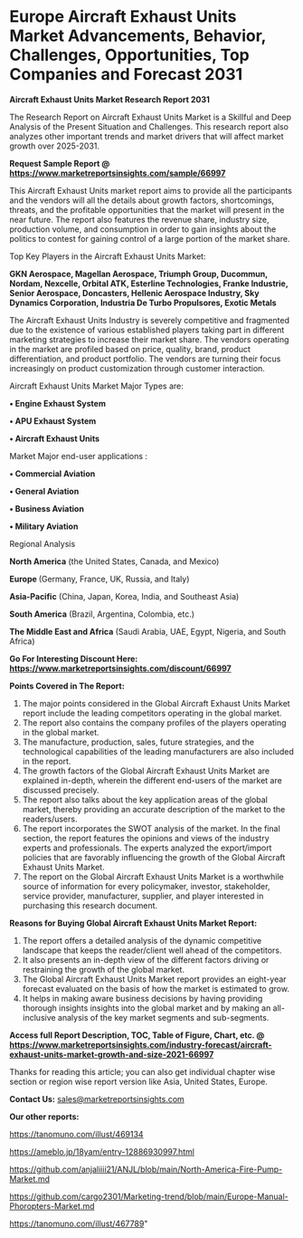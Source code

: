 # Europe Aircraft Exhaust Units Market Advancements, Behavior, Challenges, Opportunities, Top Companies and Forecast 2031

<strong>Aircraft Exhaust Units Market Research Report 2031</strong>

The Research Report on Aircraft Exhaust Units Market is a Skillful and Deep Analysis of the Present Situation and Challenges. This research report also analyzes other important trends and market drivers that will affect market growth over 2025-2031.

<strong>Request Sample Report @ <a href=https://www.marketreportsinsights.com/sample/66997>https://www.marketreportsinsights.com/sample/66997</a></strong>

This Aircraft Exhaust Units market report aims to provide all the participants and the vendors will all the details about growth factors, shortcomings, threats, and the profitable opportunities that the market will present in the near future. The report also features the revenue share, industry size, production volume, and consumption in order to gain insights about the politics to contest for gaining control of a large portion of the market share.

Top Key Players in the Aircraft Exhaust Units Market:

<strong>GKN Aerospace, Magellan Aerospace, Triumph Group, Ducommun, Nordam, Nexcelle, Orbital ATK, Esterline Technologies, Franke Industrie, Senior Aerospace, Doncasters, Hellenic Aerospace Industry, Sky Dynamics Corporation, Industria De Turbo Propulsores, Exotic Metals</strong>

The Aircraft Exhaust Units Industry is severely competitive and fragmented due to the existence of various established players taking part in different marketing strategies to increase their market share. The vendors operating in the market are profiled based on price, quality, brand, product differentiation, and product portfolio. The vendors are turning their focus increasingly on product customization through customer interaction.

Aircraft Exhaust Units Market Major Types are:

<strong>• Engine Exhaust System

• APU Exhaust System

• Aircraft Exhaust Units</strong>

Market Major end-user applications :

<strong>• Commercial Aviation

• General Aviation

• Business Aviation

• Military Aviation</strong>

Regional Analysis

</u><strong><b>North America</b></strong> (the United States, Canada, and Mexico)

<strong><b>Europe </b></strong>(Germany, France, UK, Russia, and Italy)

<strong><b>Asia-Pacific</b></strong> (China, Japan, Korea, India, and Southeast Asia)

<strong><b>South America</b></strong> (Brazil, Argentina, Colombia, etc.)

<strong><b>The Middle East and Africa</b></strong> (Saudi Arabia, UAE, Egypt, Nigeria, and South Africa)

<strong>Go For Interesting Discount Here: <a href=https://www.marketreportsinsights.com/discount/66997>https://www.marketreportsinsights.com/discount/66997</a></strong>

<strong>Points Covered in The Report:</strong>
<ol>
  <li>The major points considered in the Global Aircraft Exhaust Units Market report include the leading competitors operating in the global market.</li>
  <li>The report also contains the company profiles of the players operating in the global market.</li>
  <li>The manufacture, production, sales, future strategies, and the technological capabilities of the leading manufacturers are also included in the report.</li>
  <li>The growth factors of the Global Aircraft Exhaust Units Market are explained in-depth, wherein the different end-users of the market are discussed precisely.</li>
  <li>The report also talks about the key application areas of the global market, thereby providing an accurate description of the market to the readers/users.</li>
  <li>The report incorporates the SWOT analysis of the market. In the final section, the report features the opinions and views of the industry experts and professionals. The experts analyzed the export/import policies that are favorably influencing the growth of the Global Aircraft Exhaust Units Market.</li>
  <li>The report on the Global Aircraft Exhaust Units Market is a worthwhile source of information for every policymaker, investor, stakeholder, service provider, manufacturer, supplier, and player interested in purchasing this research document.</li>
</ol>
<strong>Reasons for Buying Global Aircraft Exhaust Units Market Report:</strong>

<ol>
  <li>The report offers a detailed analysis of the dynamic competitive landscape that keeps the reader/client well ahead of the competitors.</li>
  <li>It also presents an in-depth view of the different factors driving or restraining the growth of the global market.</li>
  <li>The Global Aircraft Exhaust Units Market report provides an eight-year forecast evaluated on the basis of how the market is estimated to grow.</li>
  <li>It helps in making aware business decisions by having providing thorough insights insights into the global market and by making an all-inclusive analysis of the key market segments and sub-segments.</li>
</ol>
<strong>Access full Report Description, TOC, Table of Figure, Chart, etc. @ <a href=https://www.marketreportsinsights.com/industry-forecast/aircraft-exhaust-units-market-growth-and-size-2021-66997>https://www.marketreportsinsights.com/industry-forecast/aircraft-exhaust-units-market-growth-and-size-2021-66997</a></strong>


Thanks for reading this article; you can also get individual chapter wise section or region wise report version like Asia, United States, Europe.

<strong>Contact Us:</strong>
sales@marketreportsinsights.com

<strong>Our other reports:</strong>

<a href=https://tanomuno.com/illust/469134>https://tanomuno.com/illust/469134</a>

<a href=https://ameblo.jp/18yam/entry-12886930997.html>https://ameblo.jp/18yam/entry-12886930997.html</a>

<a href=https://github.com/anjaliiii21/ANJL/blob/main/North-America-Fire-Pump-Market.md>https://github.com/anjaliiii21/ANJL/blob/main/North-America-Fire-Pump-Market.md</a>

<a href=https://github.com/cargo2301/Marketing-trend/blob/main/Europe-Manual-Phoropters-Market.md>https://github.com/cargo2301/Marketing-trend/blob/main/Europe-Manual-Phoropters-Market.md</a>

<a href=https://tanomuno.com/illust/467789>https://tanomuno.com/illust/467789</a>"

